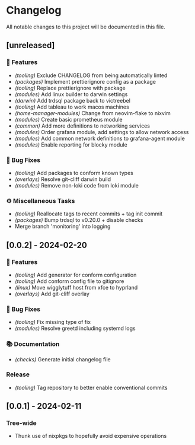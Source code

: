 # Changelog

All notable changes to this project will be documented in this file.

## [unreleased]

### 🚀 Features

- *(tooling)* Exclude CHANGELOG from being automatically linted
- *(packages)* Implement prettierignore config as a package
- *(tooling)* Replace prettierignore with package
- *(modules)* Add linux builder to darwin settings
- *(darwin)* Add trdsql package back to victreebel
- *(tooling)* Add tableau to work macos machines
- *(home-manager-modules)* Change from neovim-flake to nixvim
- *(modules)* Create basic prometheus module
- *(common)* Add more definitions to networking services
- *(modules)* Order grafana module, add settings to allow network access
- *(modules)* Add common network definitions to grafana-agent module
- *(modules)* Enable reporting for blocky module

### 🐛 Bug Fixes

- *(tooling)* Add packages to conform known types
- *(overlays)* Resolve git-cliff darwin build
- *(modules)* Remove non-loki code from loki module

### ⚙️ Miscellaneous Tasks

- *(tooling)* Reallocate tags to recent commits + tag init commit
- *(packages)* Bump trdsql to v0.20.0 + disable checks
- Merge branch 'monitoring' into logging

## [0.0.2] - 2024-02-20

### 🚀 Features

- *(tooling)* Add generator for conform configuration
- *(tooling)* Add conform config file to gitignore
- *(linux)* Move wigglytuff host from xfce to hyprland
- *(overlays)* Add git-cliff overlay

### 🐛 Bug Fixes

- *(tooling)* Fix missing type of fix
- *(modules)* Resolve greetd including systemd logs

### 📚 Documentation

- *(checks)* Generate initial changelog file

### Release

- *(tooling)* Tag repository to better enable conventional commits

## [0.0.1] - 2024-02-11

### Tree-wide

- Thunk use of nixpkgs to hopefully avoid expensive operations

<!-- generated by git-cliff -->
